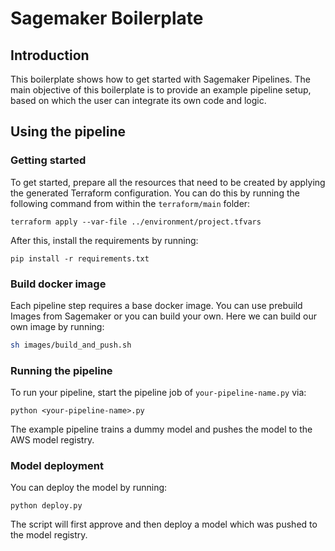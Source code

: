 # Sagemaker Boilerplate

## Introduction

This boilerplate shows how to get started with Sagemaker Pipelines. The main objective of this boilerplate is to provide an example pipeline setup, based on which the user can integrate its own code and logic.


## Using the pipeline

### Getting started

To get started, prepare all the resources that need to be created by applying the generated Terraform configuration. You can do this by running the following command from within the `terraform/main` folder:
```
terraform apply --var-file ../environment/project.tfvars
```

After this, install the requirements by running:
```
pip install -r requirements.txt
```

### Build docker image

Each pipeline step requires a base docker image. You can use prebuild Images from Sagemaker or you can build your own. Here we can build our own image by running:

```bash
sh images/build_and_push.sh
```

### Running the pipeline

To run your pipeline, start the pipeline job of `your-pipeline-name.py` via:
```
python <your-pipeline-name>.py
```

The example pipeline trains a dummy model and pushes the model to the AWS model registry. 


### Model deployment

You can deploy the model by running:
```
python deploy.py
```

The script will first approve and then deploy a model which was pushed to the model registry. 

